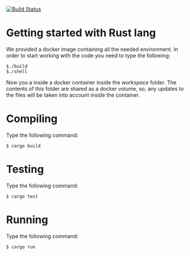 [![Build Status](https://travis-ci.org/fagossa/introrust_xebia.svg?branch=master)](https://travis-ci.org/fagossa/introrust_xebia)

# Getting started with Rust lang

We provided a docker image containing all the needed environment. In order to start working with the code you need to type the following:

```
$./build
$./shell
```

Now you a inside a docker container inside the _workspace_ folder. The contents of this folder are shared as a docker volume, so, any updates to the files will be taken into account inside the container.

# Compiling

Type the following command:

```
$ cargo build
```

# Testing

Type the following command:

```
$ cargo test
```

# Running

Type the following command:

```
$ cargo run
```

